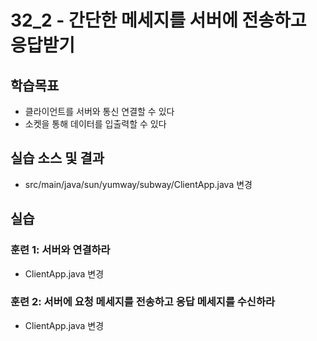 # 32_2 - 간단한 메세지를 서버에 전송하고 응답받기

## 학습목표

- 클라이언트를 서버와 통신 연결할 수 있다
- 소켓을 통해 데이터를 입출력할 수 있다

## 실습 소스 및 결과

- src/main/java/sun/yumway/subway/ClientApp.java 변경

## 실습  

### 훈련 1: 서버와 연결하라

- ClientApp.java 변경

### 훈련 2: 서버에 요청 메세지를 전송하고 응답 메세지를 수신하라

- ClientApp.java 변경
